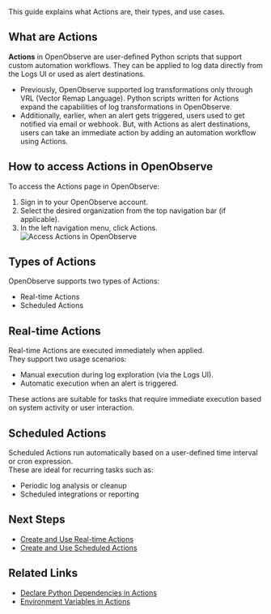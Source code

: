 This guide explains what Actions are, their types, and use cases.

## What are Actions  
**Actions** in OpenObserve are user-defined Python scripts that support custom automation workflows. They can be applied to log data directly from the Logs UI or used as alert destinations. 

- Previously, OpenObserve supported log transformations only through VRL (Vector Remap Language). Python scripts written for Actions expand the capabilities of log transformations in OpenObserve.  
- Additionally, earlier, when an alert gets triggered, users used to get notified via email or webhook. But, with Actions as alert destinations, users can take an immediate action by adding an automation workflow using Actions. 

## How to access Actions in OpenObserve
To access the Actions page in OpenObserve:

1. Sign in to your OpenObserve account.
2. Select the desired organization from the top navigation bar (if applicable).
3. In the left navigation menu, click Actions.
![Access Actions in OpenObserve](../../images/actions-go-to-actions-menu.png)

## Types of Actions  
OpenObserve supports two types of Actions:

- Real-time Actions  
- Scheduled Actions

## Real-time Actions  
Real-time Actions are executed immediately when applied.   
They support two usage scenarios:

- Manual execution during log exploration (via the Logs UI).  
- Automatic execution when an alert is triggered.

These actions are suitable for tasks that require immediate execution based on system activity or user interaction.

## Scheduled Actions  
Scheduled Actions run automatically based on a user-defined time interval or cron expression.  
These are ideal for recurring tasks such as:

- Periodic log analysis or cleanup  
- Scheduled integrations or reporting

## Next Steps

- [Create and Use Real-time Actions](../create-and-use-real-time-actions/) 
- [Create and Use Scheduled Actions](../create-and-use-scheduled-actions/)   

## Related Links

- [Declare Python Dependencies in Actions](../declare-python-dependencies-in-O2-actions/)
- [Environment Variables in Actions](../environment-variables-in-actions/)
